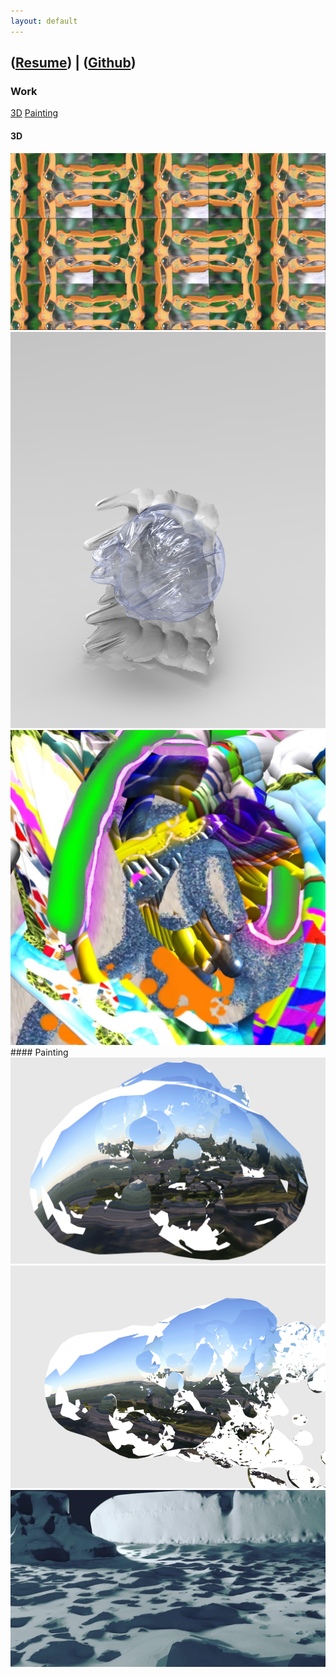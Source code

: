 ```yaml
---
layout: default
---
```

## ([Resume](http://cwmart.in/Resume.pdf)) | ([Github](http://github.com/ChristopherWMartin/))

### Work
[3D](####3D)
[Painting](####Painting)

#### 3D
<img src="img/0.png">
<img src="img/1.png">
<img src="img/2.jpg">
#### Painting
<img src="img/3.png">
<img src="img/4.png">
<img src="img/5.jpg">
